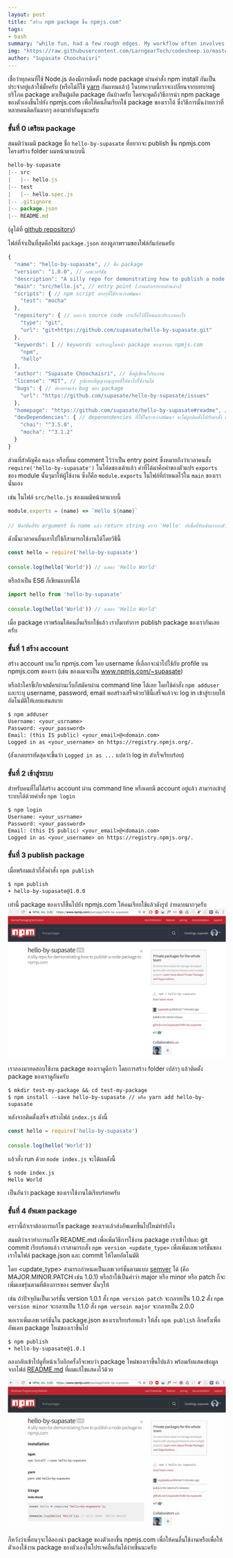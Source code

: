 ```yaml
---
layout: post
title: "สร้าง npm package ขึ้น npmjs.com"
tags:
- bash
summary: "while fun, had a few rough edges. My workflow often involves running `daggumnpm` in a tmux session and working on something else while npm does it’s thing."
img: "https://raw.githubusercontent.com/LarngearTech/codesheep.io/master/pages/2016-10-26-publish-npm-package/npmjs.jpg"
author: "Supasate Choochaisri"
---
```


เชื่อว่าทุกคนที่ใช้ Node.js ต้องมีการติดตั้ง node package ผ่านคำสั่ง npm install กันเป็นประจำอยู่แล้วใช่มั้ยครับ (หรือไม่ก็ใช้ [yarn](https://github.com/yarnpkg/yarn) กันแทนแล้ว) ในบทความนี้เราจะเปลี่ยนจากบทบาทผู้บริโภค package มาเป็นผู้ผลิต package กันบ้างครับ โดยจะพูดถึงวิธีการนำ npm package ของตัวเองขึ้นไปยัง npmjs.com เพื่อให้คนอื่นเรียกใช้ package ของเราได้ ซึ่งวิธีการนั้นง่ายกว่าที่หลายคนคิดกันมากๆ ลองมาทำกันดูนะครับ

### ขั้นที่ 0 เตรียม package
สมมติว่าผมมี package ชื่อ `hello-by-supasate` ที่อยากจะ publish ขึ้น npmjs.com โครงสร้าง folder ผมหน้าตาแบบนี้

``` javascript
hello-by-supasate
|-- src
|   |-- hello.js
|-- test
|   |-- hello.spec.js
|-- .gitignore
|-- package.json
|-- README.md
```
(ดูได้ที่ [github repository](https://github.com/supasate/hello-by-supasate))

ไฟล์ที่จำเป็นที่สุดคือไฟล์ `package.json` ลองดูภาพรวมของไฟล์กันก่อนครับ

``` javascript
{
  "name": "hello-by-supasate", // ชื่อ package
  "version": "1.0.0", // เลขเวอร์ชัน
  "description": "A silly repo for demonstrating how to publish a node package to npmjs.com", // คำอธิบาย package จะไปแสดงไว้ใต้ชื่อ package ในเว็บ npmjs.com
  "main": "src/hello.js", // entry point (อ่านคำบรรยายด้านล่าง)
  "scripts": { // npm script ต่างๆที่ใช้ระหว่างพัฒนา
    "test": "mocha"
  },
  "repository": { // บอกว่า source code เราเก็บไว้ที่ไหนและประเภทอะไร
    "type": "git",
    "url": "git+https://github.com/supasate/hello-by-supasate.git"
  },
  "keywords": [ // keywords จะปรากฎในหน้า package ของเราบน npmjs.com
    "npm",
    "hello"
  ],
  "author": "Supasate Choochaisri", // ชื่อผู้เขียนโปรแกรม
  "license": "MIT", // รูปแบบสัญญาอนุญาตที่ให้นำไปใช้งานได้
  "bugs": { // ช่องทางแจ้ง bug ของ package
    "url": "https://github.com/supasate/hello-by-supasate/issues"
  },
  "homepage": "https://github.com/supasate/hello-by-supasate#readme", // หน้าเว็บหลักของ package
  "devDependencies": { // depenendencies ที่ใช้ในระหว่างพัฒนา จะไม่ถูกติดตั้งไปกับคำสั่ง npm install
    "chai": "^3.5.0",
    "mocha": "^3.1.2"
  }
}

```
ส่วนที่สำคัญคือ `main` หรือที่ผม comment ไว้ว่าเป็น entry point
ซึ่งหมายถึงว่าเวลาคนสั่ง `require('hello-by-supasate')` ในโค้ดของเค้าแล้ว ค่าที่ได้มาคือค่าของตัวแปร `exports` ของ module นั้นๆมาให้ผู้ใช้งาน ซึ่งก็คือ `module.exports` ในไฟล์ที่กำหนดไว้ใน `main` ของเรานั่นเอง

เช่น ในไฟล์ `src/hello.js` ของผมมีหน้าตาแบบนี้

``` javascript
module.exports = (name) => `Hello ${name}`

// ฟังก์ชันที่รับ argument ชื่อ name แล้ว return string คำว่า 'Hello' กับชื่อที่รับเข้ามาจากตัวแปร name
```
ดังนั้นเวลาคนอื่นเอาไปใช้ก็สามารถใช้งานได้โดยวิธีนี้
``` javascript
const hello = require('hello-by-supasate')

console.log(hello('World')) // แสดง 'Hello World'
```
หรือถ้าเป็น ES6 ก็เขียนแบบนี้ได้
``` javascript
import hello from 'hello-by-supasate'

console.log(hello('World')) // แสดง 'Hello World'
```

เมื่อ package เราพร้อมให้คนอื่นเรียกใช้แล้ว เราก็มาทำการ publish package ของเรากันเลยครับ


### ขั้นที่ 1 สร้าง account
สร้าง account บนเว็บ npmjs.com โดย username ที่เลือกจะนำไปใช้กับ profile บน npmjs.com  ของเรา (เช่น ของผมจะเป็น www.npmjs.com/~supasate)

หรือถ้าใครขี้เกียจสมัครผ่านเว็บก็สมัครผ่าน command line ได้เลย โดยใช้คำสั่ง `npm adduser` และระบุ username, password, email พอสร้างเสร็จด้วยวิธีนี้เสร็จแล้วจะ log in เข้าสู่ระบบให้อัตโนมัติให้เลยแสนสบาย

```
$ npm adduser
Username: <your_usrname>
Password: <your_password>
Email: (this IS public) <your_email>@<domain.com>
Logged in as <your_username> on https://registry.npmjs.org/.
```
(สังเกตบรรทัดสุดจะขึ้นว่า `Logged in as ...` แปลว่า log in สำเร็จเรียบร้อย)

### ขั้นที่ 2 เข้าสู่ระบบ
สำหรับคนที่ไม่ได้สร้าง account ผ่าน command line หรือเคยมี account อยู่แล้ว สามารถเข้าสู่ระบบได้ด้วยคำสั่ง `npm login`
```
$ npm login
Username: <your_usrname>
Password: <your_password>
Email: (this IS public) <your_email>@<domain.com>
Logged in as <your_username> on https://registry.npmjs.org/.
```

### ขั้นที่ 3 publish package
เมื่อพร้อมแล้วก็สั่งคำสั่ง `npm publish`
``` bash
$ npm publish
+ hello-by-supasate@1.0.0
```
เท่านี้ package ของเราก็ขึ้นไปยัง npmjs.com ให้คนเรียกใช้แล้วดังรูป ง่ายดายมากๆครับ
![ขึ้น npmjs.com แล้ว](./published.jpg)

เราลองมาทดสอบใช้งาน package ของเราดูดีกว่า โดยการสร้าง folder เปล่าๆ แล้วติดตั้ง package ของเราดูกันครับ

```
$ mkdir test-my-package && cd test-my-package
$ npm install --save hello-by-supasate // หรือ yarn add hello-by-supasate
```
หลังจากติดตั้งเสร็จ สร้างไฟล์ `index.js` ดังนี้

``` javascript
const hello = require('hello-by-supasate')

console.log(hello('World'))
```
แล้วสั่ง run ด้วย `node index.js` จะได้ผลดังนี้

```
$ node index.js
Hello World
```

เป็นอันว่า package ของเราใช้งานได้เรียบร้อยครับ

### ขั้นที่ 4 อัพเดท package
คราวนี้ถ้าเราต้องการแก้ไข package ของเราแล้วส่งอัพเดทขึ้นไปใหม่ทำยังไง

สมมติว่าเราทำการแก้ไข README.md เพื่อเพิ่มวิธีการใช้งาน package เราเข้าไปและ git commit เรียบร้อยแล้ว เราสามารถสั่ง `npm version <update_type>` เพื่อเพิ่มเลขเวอร์ชั่นของเราในไฟล์ package.json และ commit ให้โดยอัตโนมัติ

โดย <update_type> สามารถกำหนดเป็นเลขเวอร์ชั่นตามแบบ [semver](http://semver.org/) ได้ (คือ MAJOR.MINOR.PATCH เช่น 1.0.1) หรือถ้าใช้เป็นคำว่า major หรือ minor หรือ patch ก็จะเพิ่มเลขรุ่นตามที่ต้องการของ semver นั้นๆให้

เช่น ถ้าปัจจุบันเป็นเวอร์ชั่น version 1.0.1
สั่ง `npm version patch` จะกลายเป็น 1.0.2
สั่ง `npm version minor` จะกลายเป็น 1.1.0
สั่ง `npm versoin major` จะกลายเป็น 2.0.0

พอเราเพิ่มเลขเวอร์ชันใน package.json ของเราเรียบร้อยแล้ว ให้สั่ง `npm publish` อีกครั้งเพื่ออัพเดท package ใหม่ของเราขึ้นไป
```
$ npm publish
+ hello-by-supasate@1.0.1
```
ลองกลับเข้าไปดูที่หน้าเว็บอีกครั้งก็จะพบว่า package ใหม่ของเราขึ้นไปแล้ว พร้อมกับแสดงข้อมูลจากไฟล์ [README.md](https://github.com/supasate/hello-by-supasate/blob/master/README.md) ที่ผมแก้ไขแสดงไว้ด้วย

![updated](./updated.jpg)

ก็หวังว่าเพื่อนๆจะได้ลองนำ package ของตัวเองขึ้น npmjs.com เพื่อให้คนอื่นใช้งานหรือเพื่อให้ตัวเองใช้งาน package ของตัวเองในโปรเจคอื่นกันได้ง่ายขึ้นนะครับ
